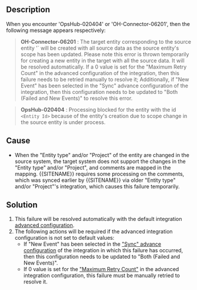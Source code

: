 ## Description

When you encounter 'OpsHub-020404' or 'OH-Connector-06201', then the following message appears respectively:

> **OH-Connector-06201** : The target entity corresponding to the source entity '<Entity Id>` will be created with all source data as the source entity's scope has been updated. Please note this error is thrown temporarily for creating a new entity in the target with all the source data. It will be resolved automatically. If a 0 value is set for the "Maximum Retry Count" in the advanced configuration of the integration, then this failure needs to be retried manually to resolve it; Additionally, if "New Event" has been selected in the "Sync" advance configuration of the integration, then this configuration needs to be updated to "Both (Failed and New Events)" to resolve this error.

> **OpsHub-020404** : Processing blocked for the entity with the id `<Entity Id>` because of the entity's creation due to scope change in the source entity is under process.

## Cause

* When the "Entity type" and/or "Project" of the entity are changed in the source system, the target system does not support the changes in the "Entity type" and/or "Project", and comments are mapped in the mapping. {{SITENAME}} requires some processing on the comments, which was synced earlier by {{SITENAME}} via older "Entity type" and/or "Project"'s integration, which causes this failure temporarily.

## Solution

1. This failure will be resolved automatically with the default integration [advanced configuration](../../../../integrate/integration-configuration.md#advance-settings).  
2. The following actions will be required if the advanced integration configuration is not set to default values:  
   - If "New Event" has been selected in the ["Sync" advance configuration](../../../../integrate/integration-configuration.md#sync-new-failed-or-both-events) of the integration in which this failure has occurred, then this configuration needs to be updated to "Both (Failed and New Events)".  
   - If 0 value is set for the ["Maximum Retry Count"](../../../../integrate/integration-configuration.md#maximum-retry-count) in the advanced integration configuration, this failure must be manually retried to resolve it.

